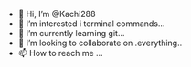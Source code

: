 - 👋 Hi, I’m @Kachi288
- 👀 I’m interested i terminal commands...
- 🌱 I’m currently learning git...
- 💞️ I’m looking to collaborate on .everything..
- 📫 How to reach me ...

<!---
Kachi288/Kachi288 is a ✨ special ✨ repository because its `README.md` (this file) appears on your GitHub profile.
You can click the Preview link to take a look at your changes.
--->
